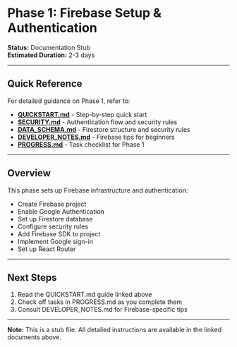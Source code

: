 # Phase 1: Firebase Setup & Authentication

**Status:** Documentation Stub  
**Estimated Duration:** 2-3 days

---

## Quick Reference

For detailed guidance on Phase 1, refer to:

- **[QUICKSTART.md](../QUICKSTART.md#phase-1-firebase-setup)** - Step-by-step quick start
- **[SECURITY.md](../SECURITY.md)** - Authentication flow and security rules
- **[DATA_SCHEMA.md](../DATA_SCHEMA.md)** - Firestore structure and security rules
- **[DEVELOPER_NOTES.md](../DEVELOPER_NOTES.md)** - Firebase tips for beginners
- **[PROGRESS.md](../PROGRESS.md)** - Task checklist for Phase 1

---

## Overview

This phase sets up Firebase infrastructure and authentication:
- Create Firebase project
- Enable Google Authentication
- Set up Firestore database
- Configure security rules
- Add Firebase SDK to project
- Implement Google sign-in
- Set up React Router

---

## Next Steps

1. Read the QUICKSTART.md guide linked above
2. Check off tasks in PROGRESS.md as you complete them
3. Consult DEVELOPER_NOTES.md for Firebase-specific tips

---

**Note:** This is a stub file. All detailed instructions are available in the linked documents above.

